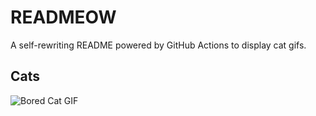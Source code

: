 # READMEOW

A self-rewriting README powered by GitHub Actions to display cat gifs.

## Cats

![Bored Cat GIF](https://media3.giphy.com/media/mlvseq9yvZhba/200.gif?cid=9acd02daeztgei0a5u2bxkdjsg1n3o1ko3d5h1snnrsuot4x&ep=v1_gifs_search&rid=200.gif&ct=g)
